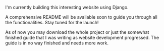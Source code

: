 I'm currently building this interesting website using Django.

A comprehensive README will be available soon to guide you through all the functionalities. Stay tuned for the launch!

As of now you may download the whole project or just the somewhat finished guide that I was writing as website development progressed. The guide is in no way finished and needs more work.

